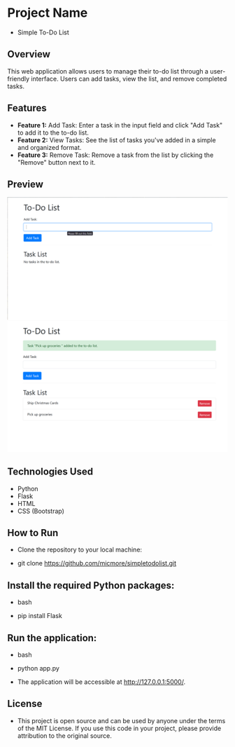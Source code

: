 # Project Name

- Simple To-Do List

## Overview

This web application allows users to manage their to-do list through a user-friendly interface. Users can add tasks, view the list, and remove completed tasks.

## Features

- **Feature 1:** Add Task: Enter a task in the input field and click "Add Task" to add it to the to-do list.
- **Feature 2:** View Tasks: See the list of tasks you've added in a simple and organized format.
- **Feature 3:** Remove Task: Remove a task from the list by clicking the "Remove" button next to it.

## Preview
![Screenshot](https://github.com/micmore/simpletodolist/blob/main/Screenshot%202023-12-23%20025436.png)
![Screenshot 2](https://github.com/micmore/simpletodolist/blob/main/Screenshot%202023-12-23%20025544.png)

## Technologies Used

- Python
- Flask
- HTML
- CSS (Bootstrap)

## How to Run

- Clone the repository to your local machine:

- git clone https://github.com/micmore/simpletodolist.git

## Install the required Python packages:

- bash

- pip install Flask

## Run the application:

- bash

- python app.py

- The application will be accessible at http://127.0.0.1:5000/.

## License
- This project is open source and can be used by anyone under the terms of the MIT License. If you use this code in your project, please provide attribution to the original source.



